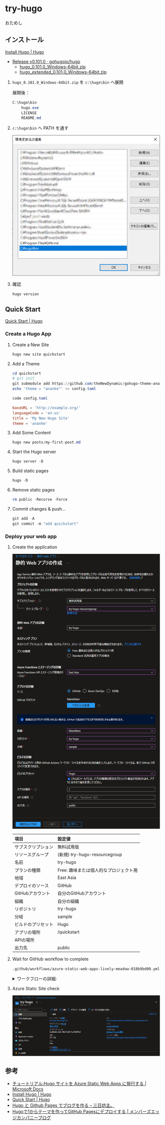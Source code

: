 # try-hugo
おためし


## インストール
[Install Hugo \| Hugo](https://gohugo.io/getting-started/installing/#windows)

* [Release v0\.101\.0 · gohugoio/hugo](https://github.com/gohugoio/hugo/releases/tag/v0.101.0)
  * [hugo_0.101.0_Windows-64bit.zip](https://github.com/gohugoio/hugo/releases/download/v0.101.0/hugo_0.101.0_Windows-64bit.zip)
  * [hugo_extended_0.101.0_Windows-64bit.zip](https://github.com/gohugoio/hugo/releases/download/v0.101.0/hugo_extended_0.101.0_Windows-64bit.zip)

1. `hugo_0.101.0_Windows-64bit.zip` を `c:\hugo\bin` へ展開

    展開後：
    ```ps1
    C:\hugo\bin
        hugo.exe
        LICENSE
        README.md
    ```

2. `c:\hugo\bin` へ PATH を通す

    ![](doc/environment-path.png)

3. 確認

    ```ps1
    hugo version
    ```

## Quick Start
[Quick Start \| Hugo](https://gohugo.io/getting-started/quick-start/)

### Create a Hugo App
1. Create a New Site
    ```ps1
    hugo new site quickstart
    ```
2. Add a Theme
    ```ps1
    cd quickstart
    # git init
    git submodule add https://github.com/theNewDynamic/gohugo-theme-ananke.git themes/ananke
    echo 'theme = "ananke"' >> config.toml
    ```

    ```ps1
    code config.toml
    ```

    ```toml
    baseURL = 'http://example.org/'
    languageCode = 'en-us'
    title = 'My New Hugo Site'
    theme = 'ananke'
    ```
3. Add Some Content
    ```ps1
    hugo new posts/my-first-post.md
    ```
4. Start the Hugo server
    ```ps1
    hugo server -D
    ```
5. Build static pages
    ```ps1
    hugo -D
    ```
6. Remove static pages
    ```ps1
    rm public -Recurse -Force
    ```
7. Commit changes & push...
    ```ps1
    git add -A
    git commit -m "add quickstart"
    ```
### Deploy your web app
1. Create the application

    ![](doc/azure-static-web-app-01.png)

    | 項目               | 設定値                        |
    |--------------------|-------------------------------|
    | サブスクリプション | 無料試用版                    |
    | リソースグループ   | (新規) try-hugo-resourcegroup |
    | 名前               | try-hugo                      |
    | プランの種類        | Free: 趣味または個人的なプロジェクト用 |
    | 地域               | East Asia                     |
    | デプロイのソース   | GitHub                        |
    | GitHubアカウント   | 自分のGitHubアカウント        |
    | 組織               | 自分の組織                    |
    | リポジトリ         | try-hugo                      |
    | 分岐               | sample                        |
    | ビルドのプリセット | Hugo                          |
    | アプリの場所       | /quickstart                   |
    | APIの場所          |                               |
    | 出力先             | public                        |

2. Wait for GitHub workflow to complete

    `.github/workflows/azure-static-web-apps-lively-meadow-018b9bd00.yml`

    <details>
    <summary>ワークフローの詳細:</summary>
    <div>

    ```yml
    name: Azure Static Web Apps CI/CD
    
    on:
      push:
        branches:
          - sample
      pull_request:
        types: [opened, synchronize, reopened, closed]
        branches:
          - sample
    
    jobs:
      build_and_deploy_job:
        if: github.event_name == 'push' || (github.event_name == 'pull_request' && github.event.action != 'closed')
        runs-on: ubuntu-latest
        name: Build and Deploy Job
        steps:
          - uses: actions/checkout@v2
            with:
              submodules: true
          - name: Build And Deploy
            id: builddeploy
            uses: Azure/static-web-apps-deploy@v1
            with:
              azure_static_web_apps_api_token: ${{ secrets.AZURE_STATIC_WEB_APPS_API_TOKEN_WHITE_SMOKE_09AD8AF00 }}
              repo_token: ${{ secrets.GITHUB_TOKEN }} # Used for Github integrations (i.e. PR comments)
              action: "upload"
              ###### Repository/Build Configurations - These values can be configured to match your app requirements. ######
              # For more information regarding Static Web App workflow configurations, please visit: https://aka.ms/swaworkflowconfig
              app_location: "/quickstart" # ⬅️ App source code path
              api_location: "" # Api source code path - optional
              output_location: "public" # Built app content directory - optional
              ###### End of Repository/Build Configurations ######
    
      close_pull_request_job:
        if: github.event_name == 'pull_request' && github.event.action == 'closed'
        runs-on: ubuntu-latest
        name: Close Pull Request Job
        steps:
          - name: Close Pull Request
            id: closepullrequest
            uses: Azure/static-web-apps-deploy@v1
            with:
              azure_static_web_apps_api_token: ${{ secrets.AZURE_STATIC_WEB_APPS_API_TOKEN_WHITE_SMOKE_09AD8AF00 }}
              action: "close"
    ```

    </div>
    </details>

3. Azure Static Site check

    ![](doc/azure-static-web-app-02.png)

## 参考
* [チュートリアル:Hugo サイトを Azure Static Web Apps に発行する \| Microsoft Docs](https://docs.microsoft.com/ja-jp/azure/static-web-apps/publish-hugo)
* [Install Hugo \| Hugo](https://gohugo.io/getting-started/installing/#windows)
* [Quick Start \| Hugo](https://gohugo.io/getting-started/quick-start/)
* [Hugo と Github Pages でブログを作る – 三日坊主。](https://sat8bit.github.io/posts/hugo-with-github-pages/)
* [Hugoで1からテーマを作ってGitHub Pagesにデプロイする \| メンバーズエッジカンパニーブログ](https://www.membersedge.co.jp/blog/create-hugo-theme-and-deploy-to-github-pages/)

